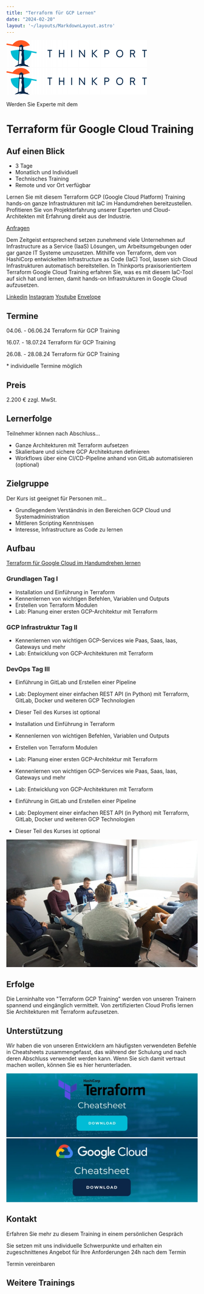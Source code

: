 ```yaml
---
title: "Terraform für GCP Lernen"
date: "2024-02-20"
layout: '~/layouts/MarkdownLayout.astro'
---
```


 [![Thinkport Logo](images/Logo_horizontral_new-q79kisryfbimg521qvcamhuu9zgajwl52ie1tm6q0s.png "Logo Bright Colours")](https://thinkport.digital)[![Thinkport Logo](images/Logo_horizontral_new-q79kisryfbimg521qvcamhuu9zgajwl52ie1tm6q0s.png "Logo Bright Colours")](https://thinkport.digital)

Werden Sie Experte mit dem

# Terraform für Google Cloud Training

## Auf einen Blick

* 3 Tage
* Monatlich und Individuell
* Technisches Training
* Remote und vor Ort verfügbar

Lernen Sie mit diesem Terraform GCP (Google Cloud Platform) Training hands-on ganze Infrastrukturen mit IaC im Handumdrehen bereitzustellen. Profitieren Sie von Projekterfahrung unserer Experten und Cloud-Architekten mit Erfahrung direkt aus der Industrie.

[Anfragen](#sec1)

Dem Zeitgeist entsprechend setzen zunehmend viele Unternehmen auf Infrastructure as a Service (IaaS) Lösungen, um Arbeitsumgebungen oder gar ganze IT Systeme umzusetzen. Mithilfe von Terraform, dem von HashiCorp entwickelten Infrastructure as Code (IaC) Tool, lassen sich Cloud Infrastrukturen automatisch bereitstellen. In Thinkports praxisorientiertem Terraform Google Cloud Training erfahren Sie, was es mit diesem IaC-Tool auf sich hat und lernen, damit hands-on Infrastrukturen in Google Cloud aufzusetzen.

[](#linksection)[Linkedin](https://www.linkedin.com/company/11759873) [Instagram](https://www.instagram.com/thinkport/) [Youtube](https://www.youtube.com/channel/UCnke3WYRT6bxuMK2t4jw2qQ) [Envelope](mailto:tdrechsel@thinkport.digital)

## Termine

04.06. - 06.06.24 Terraform für GCP Training

16.07. - 18.07.24 Terraform für GCP Training

26.08. - 28.08.24 Terraform für GCP Training

\* individuelle Termine möglich

## Preis

2.200 € zzgl. MwSt.  

## Lernerfolge

Teilnehmer können nach Abschluss...

* Ganze Architekturen mit Terraform aufsetzen
* Skalierbare und sichere GCP Architekturen definieren
* Workflows über eine CI/CD-Pipeline anhand von GitLab automatisieren (optional)

## Zielgruppe

Der Kurs ist geeignet für Personen mit...

* Grundlegendem Verständnis in den Bereichen GCP Cloud und Systemadministration
* Mittleren Scripting Kenntnissen
* Interesse, Infrastructure as Code zu lernen

## Aufbau

[Terraform für Google Cloud im Handumdrehen lernen](https://www.hashicorp.com/)

### Grundlagen Tag I

* Installation und Einführung in Terraform
* Kennenlernen von wichtigen Befehlen, Variablen und Outputs
* Erstellen von Terraform Modulen
* Lab: Planung einer ersten GCP-Architektur mit Terraform

### GCP Infrastruktur Tag II

* Kennenlernen von wichtigen GCP-Services wie Paas, Saas, Iaas, Gateways und mehr
* Lab: Entwicklung von GCP-Architekturen mit Terraform

### DevOps Tag III

* Einführung in GitLab und Erstellen einer Pipeline
* Lab: Deployment einer einfachen REST API (in Python) mit Terraform, GitLab, Docker und weiteren GCP Technologien
* Dieser Teil des Kurses ist optional

* Installation und Einführung in Terraform
* Kennenlernen von wichtigen Befehlen, Variablen und Outputs
* Erstellen von Terraform Modulen
* Lab: Planung einer ersten GCP-Architektur mit Terraform

* Kennenlernen von wichtigen GCP-Services wie Paas, Saas, Iaas, Gateways und mehr
* Lab: Entwicklung von GCP-Architekturen mit Terraform

* Einführung in GitLab und Erstellen einer Pipeline
* Lab: Deployment einer einfachen REST API (in Python) mit Terraform, GitLab, Docker und weiteren GCP Technologien
* Dieser Teil des Kurses ist optional

![Sechs Personen, die an einem Tisch sitzen und offenbar verhandeln oder über Geschäfte sprechen.](images/DSC01530-1024x683.jpg)

## Erfolge

Die Lerninhalte von "Terraform GCP Training" werden von unseren Trainern spannend und eingänglich vermittelt. Von zertifizierten Cloud Profis lernen Sie Architekturen mit Terraform aufzusetzen.  

## Unterstützung

Wir haben die von unseren Entwicklern am häufigsten verwendeten Befehle in Cheatsheets zusammengefasst, das während der Schulung und nach deren Abschluss verwendet werden kann. Wenn Sie sich damit vertraut machen wollen, können Sie es hier herunterladen.

 [![Terraform cheatsheet klein bild](images/Terraform-2-1024x341.webp)](https://thinkport.digital/wp-content/uploads/2023/10/Terraform_Cheatsheet.pdf)[![GCP cheatsheet klein bild](images/Google-Cloud-2-1-1024x341.webp)](https://thinkport.digital/wp-content/uploads/2023/11/GoogleCloud_Cheatsheet.pdf)

## Kontakt

Erfahren Sie mehr zu diesem Training in einem persönlichen Gespräch

Sie setzen mit uns individuelle Schwerpunkte und erhalten ein zugeschnittenes Angebot für Ihre Anforderungen 24h nach dem Termin

 Termin vereinbaren

## Weitere Trainings
